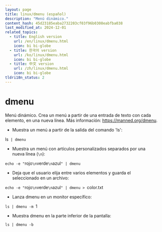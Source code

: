 ```yaml
---
layout: page
title: linux/dmenu (español)
description: "Menú dinámico."
content_hash: 45d23185eaba2732203cf03f96b0308eabfba038
last_modified_at: 2024-12-01
related_topics:
  - title: English version
    url: /en/linux/dmenu.html
    icon: bi bi-globe
  - title: 한국어 version
    url: /ko/linux/dmenu.html
    icon: bi bi-globe
  - title: 中文 version
    url: /zh/linux/dmenu.html
    icon: bi bi-globe
tldri18n_status: 2
---
```

# dmenu

Menú dinámico.
Crea un menú a partir de una entrada de texto con cada elemento, en una nueva línea.
Más información: <https://manned.org/dmenu>.

- Muestra un menú a partir de la salida del comando 'ls':

<span class="tldr-var badge badge-pill bg-dark-lm bg-white-dm text-white-lm text-dark-dm font-weight-bold">ls</span>` | dmenu`

- Muestra un menú con artículos personalizados separados por una nueva línea (`\n`):

`echo -e "`<span class="tldr-var badge badge-pill bg-dark-lm bg-white-dm text-white-lm text-dark-dm font-weight-bold">rojo</span>`\n`<span class="tldr-var badge badge-pill bg-dark-lm bg-white-dm text-white-lm text-dark-dm font-weight-bold">verde</span>`\n`<span class="tldr-var badge badge-pill bg-dark-lm bg-white-dm text-white-lm text-dark-dm font-weight-bold">azul</span>`" | dmenu`

- Deja que el usuario elija entre varios elementos y guarda el seleccionado en un archivo:

`echo -e "`<span class="tldr-var badge badge-pill bg-dark-lm bg-white-dm text-white-lm text-dark-dm font-weight-bold">rojo</span>`\n`<span class="tldr-var badge badge-pill bg-dark-lm bg-white-dm text-white-lm text-dark-dm font-weight-bold">verde</span>`\n`<span class="tldr-var badge badge-pill bg-dark-lm bg-white-dm text-white-lm text-dark-dm font-weight-bold">azul</span>`" | dmenu > `<span class="tldr-var badge badge-pill bg-dark-lm bg-white-dm text-white-lm text-dark-dm font-weight-bold">color.txt</span>

- Lanza dmenu en un monitor específico:

`ls | dmenu -m `<span class="tldr-var badge badge-pill bg-dark-lm bg-white-dm text-white-lm text-dark-dm font-weight-bold">1</span>

- Muestra dmenu en la parte inferior de la pantalla:

`ls | dmenu -b`
